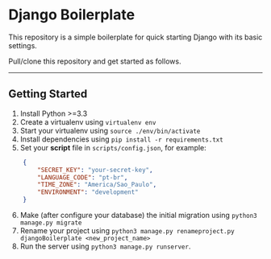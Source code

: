 # Django Boilerplate

This repository is a simple boilerplate for quick starting Django with its basic settings.

Pull/clone this repository and get started as follows.

---

## Getting Started

1. Install Python >=3.3
2. Create a virtualenv using `virtualenv env`
3. Start your virtualenv using `source ./env/bin/activate`
4. Install dependencies using `pip install -r requirements.txt`
5. Set your **script** file in `scripts/config.json`, for example:
```json
    {
        "SECRET_KEY": "your-secret-key",
        "LANGUAGE_CODE": "pt-br",
        "TIME_ZONE": "America/Sao_Paulo",
        "ENVIRONMENT": "development"
    }
```
6. Make (after configure your database) the initial migration using `python3 manage.py migrate`
7. Rename your project using `python3 manage.py renameproject.py djangoBoilerplate <new_project_name>`
8. Run the server using `python3 manage.py runserver`.